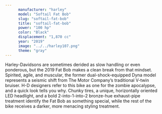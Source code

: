 ```yaml
---
      manufacturer: "harley"
      model: "Softail Fat Bob"
      slug: "softail-fat-bob"
      title: "softail-fat-bob"
      power: "100 hp"
      color: "Black"
      displacement: "1,870 cc"
      year: "2019"
      image: "../../harley107.png"
      theme: "gray"
---
```


Harley-Davidsons are sometimes derided as slow handling or even ponderous, but the 2019 Fat Bob makes a clean break from that mindset. Spirited, agile, and muscular, the former dual-shock-equipped Dyna model represents a seismic shift from The Motor Company’s traditional V-twin bruiser. H-D designers refer to this bike as one for the zombie apocalypse, and a quick look tells you why. Chunky tires, a unique, horizontally oriented LED headlight, and a bold 2-into-1-into-2 bronze-hue exhaust-pipe treatment identify the Fat Bob as something special, while the rest of the bike receives a darker, more menacing styling treatment.